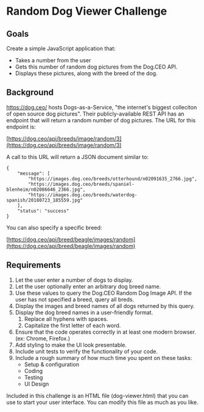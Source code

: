 # Random Dog Viewer Challenge

## Goals

Create a simple JavaScript application that:
* Takes a number from the user
* Gets this number of random dog pictures from the Dog.CEO API.
* Displays these pictures, along with the breed of the dog.

## Background

https://dog.ceo/ hosts Dogs-as-a-Service, "the internet's biggest colleciton of open source dog pictures". Their publicly-available REST API has an endpoint that will return a random number of dog pictures. The URL for this endpoint is:

[https://dog.ceo/api/breeds/image/random/3](https://dog.ceo/api/breeds/image/random/3)

A call to this URL will return a JSON document similar to:

    {
        "message": [
            "https://images.dog.ceo/breeds/otterhound/n02091635_2766.jpg",
            "https://images.dog.ceo/breeds/spaniel-blenheim/n02086646_2366.jpg",
            "https://images.dog.ceo/breeds/waterdog-spanish/20180723_185559.jpg"
        ],
        "status": "success"
    }

You can also specify a specific breed:

[https://dog.ceo/api/breed/beagle/images/random](https://dog.ceo/api/breed/beagle/images/random)

## Requirements

1. Let the user enter a number of dogs to display.
2. Let the user optionally enter an arbitrary dog breed name.
3. Use these values to query the Dog.CEO Random Dog Image API. If the user has not specified a breed, query all breds.
4. Display the images and breed names of all dogs returned by this query.
5. Display the dog breed names in a user-friendly format.
    1. Replace all hyphens with spaces.
    2. Capitalize the first letter of each word.
6. Ensure that the code operates correctly in at least one modern browser. (ex: Chrome, Firefox.)
7. Add styling to make the UI look presentable.
8. Include unit tests to verify the functionality of your code.
9. Include a rough summary of how much time you spent on these tasks:
    * Setup & configuration
    * Coding
    * Testing
    * UI Design

Included in this challenge is an HTML file (dog-viewer.html) that you can use to start your user interface. You can modify this file as much as you like.
